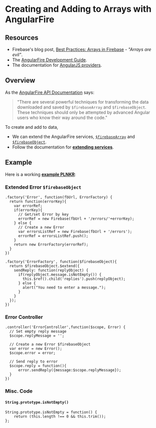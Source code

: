 # Creating and Adding to Arrays with AngularFire

## Resources

* Firebase's blog post, [Best Practices: Arrays in Firebase](https://www.firebase.com/blog/2014-04-28-best-practices-arrays-in-firebase.html) - _"Arrays are evil"_.
* The [AngularFire Development Guide](https://www.firebase.com/docs/web/libraries/angular/guide/).
* The documentation for [AngularJS providers](https://docs.angularjs.org/guide/providers).

## Overview

As the [AngularFire API Documentation](https://www.firebase.com/docs/web/libraries/angular/api.html) says:

> "There are several powerful techniques for transforming the data downloaded and saved by `$firebaseArray` and `$firebaseObject`. These techniques should only be attempted by advanced Angular users who know their way around the code."

To create and add to data,

* We can extend the AngularFire services, [`$firebaseArray`](https://www.firebase.com/docs/web/libraries/angular/api.html#angularfire-firebasearray) and [`$firebaseObject`](https://www.firebase.com/docs/web/libraries/angular/api.html#angularfire-firebaseobject).
* Follow the documentation for **[extending services](https://www.firebase.com/docs/web/libraries/angular/api.html#angularfire-extending-the-services)**.

## Example

Here is a working **[example PLNKR](http://plnkr.co/edit/lV0pOZxkpPRflV2ydzz7?p=preview)**:

### Extended Error `$firebaseObject`

    .factory('Error', function(fbUrl, ErrorFactory) {
      return function(errorKey){
        var errorRef;
        if(errorKey){
          // Get/set Error by key
          errorRef = new Firebase(fbUrl + '/errors/'+errorKey);
        } else {
          // Create a new Error
          var errorsListRef = new Firebase(fbUrl + '/errors');
          errorRef = errorsListRef.push();
        }
        return new ErrorFactory(errorRef);
      }
    })

    .factory('ErrorFactory', function($firebaseObject){
      return $firebaseObject.$extend({
        sendReply: function(replyObject) {
          if(replyObject.message.isNotEmpty()) {
            this.$ref().child('replies').push(replyObject);
          } else {
            alert("You need to enter a message.");
          }
        }
      });
    })

### Error Controller

    .controller('ErrorController',function($scope, Error) {
      // Set empty reply message
      $scope.replyMessage = '';
    
      // Create a new Error $firebaseObject
      var error = new Error();
      $scope.error = error;
    
      // Send reply to error
      $scope.reply = function(){
          error.sendReply({message:$scope.replyMessage});
      }
    })

### Misc. Code

#### `String.prototype.isNotEmpty()`

    String.prototype.isNotEmpty = function() {
        return (this.length !== 0 && this.trim());
    };
